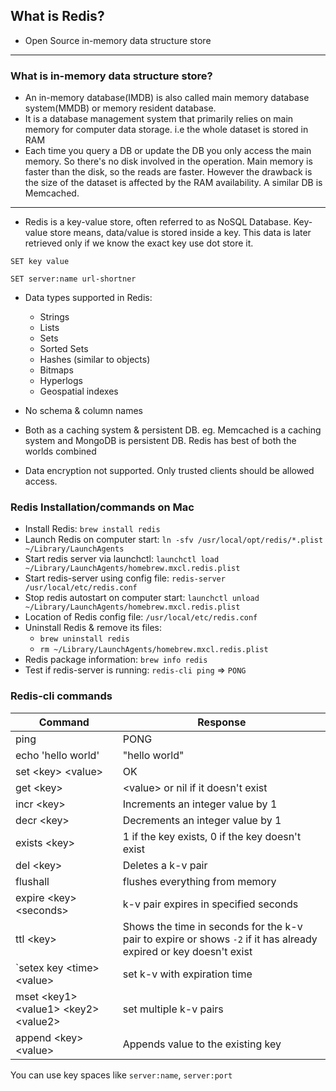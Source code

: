## What is Redis?
- Open Source in-memory data structure store
---
### What is in-memory data structure store?
- An in-memory database(IMDB) is also called main memory database system(MMDB) or memory resident database.
- It is a database management system that primarily relies on main memory for computer data storage. i.e the whole dataset is stored in RAM
- Each time you query a DB or update the DB you only access the main memory. So there's no disk involved in the operation. Main memory is faster than the disk, so the reads are faster. However the drawback is the size of the dataset is affected by the RAM availability. A similar DB is Memcached.
---

- Redis is a key-value store, often referred to as NoSQL Database. Key-value store means, data/value is stored inside a key. This data is later retrieved only if we know the exact key use dot store it.

`SET key value`

`SET server:name url-shortner`

- Data types supported in Redis:
    - Strings
    - Lists
    - Sets
    - Sorted Sets
    - Hashes (similar to objects)
    - Bitmaps
    - Hyperlogs
    - Geospatial indexes

- No schema & column names
- Both as a caching system & persistent DB. eg. Memcached is a caching system and MongoDB is persistent DB. Redis has best of both the worlds combined
- Data encryption not supported. Only trusted clients should be allowed access.

### Redis Installation/commands on Mac

- Install Redis: `brew install redis`
- Launch Redis on computer start: `ln -sfv /usr/local/opt/redis/*.plist ~/Library/LaunchAgents`
- Start redis server via launchctl: `launchctl load ~/Library/LaunchAgents/homebrew.mxcl.redis.plist`
- Start redis-server using config file: `redis-server /usr/local/etc/redis.conf`
- Stop redis autostart on computer start: `launchctl unload ~/Library/LaunchAgents/homebrew.mxcl.redis.plist`
- Location of Redis config file: `/usr/local/etc/redis.conf`
- Uninstall Redis & remove its files: 
    - `brew uninstall redis`
    - `rm ~/Library/LaunchAgents/homebrew.mxcl.redis.plist`
- Redis package information: `brew info redis`
- Test if redis-server is running:
`redis-cli ping` =&gt; `PONG`

### Redis-cli commands

Command|Response
-------|--------
ping|PONG
echo 'hello world'|"hello world"
set &lt;key&gt; &lt;value&gt; | OK
get &lt;key&gt;|&lt;value&gt; or nil if it doesn't exist
incr &lt;key&gt;|Increments an integer value by 1
decr &lt;key&gt;|Decrements an integer value by 1
exists &lt;key&gt;|1 if the key exists, 0 if the key doesn't exist
del &lt;key&gt;|Deletes a k-v pair
flushall|flushes everything from memory
expire &lt;key&gt; &lt;seconds&gt;|k-v pair expires in specified seconds
ttl &lt;key&gt;|Shows the time in seconds for the k-v pair to expire or shows `-2` if it has already expired or key doesn't exist
`setex key &lt;time&gt; &lt;value&gt;|set k-v with expiration time
mset &lt;key1&gt; &lt;value1&gt; &lt;key2&gt; &lt;value2&gt; | set multiple k-v pairs
append &lt;key&gt; &lt;value&gt;|Appends value to the existing key


You can use key spaces like `server:name`, `server:port`



